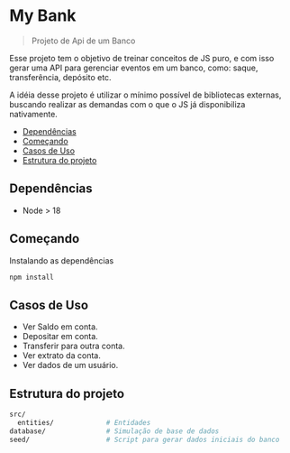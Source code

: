 # My Bank

> Projeto de Api de um Banco

Esse projeto tem o objetivo de treinar conceitos de JS puro, e com isso gerar uma API para gerenciar eventos em um banco, como:
saque, transferência, depósito etc.

A idéia desse projeto é utilizar o mínimo possível de bibliotecas externas, buscando realizar as demandas com o que o JS já disponibiliza nativamente.

* [Dependências](#dependências)
* [Começando](#começando)
* [Casos de Uso](#casos-de-uso)
* [Estrutura do projeto](#estrutura-do-projeto)

## Dependências

* Node > 18

## Começando

Instalando as dependências

```bash
npm install
```

## Casos de Uso

* Ver Saldo em conta.
* Depositar em conta.
* Transferir para outra conta.
* Ver extrato da conta.
* Ver dados de um usuário.

## Estrutura do projeto

```bash
src/
  entities/             # Entidades
database/               # Simulação de base de dados
seed/                   # Script para gerar dados iniciais do banco
```
